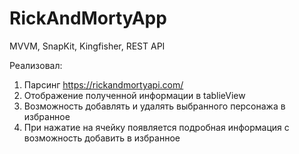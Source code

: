 # RickAndMortyApp

MVVM, SnapKit, Kingfisher, REST API

Реализовал:
1) Парсинг https://rickandmortyapi.com/
2) Отображение полученной информации в tablieView
3) Возможность добавлять и удалять выбранного персонажа в избранное
4) При нажатие на ячейку появляется подробная информация с возможность добавить в избранное
